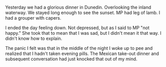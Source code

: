 Yesterday we had a glorious dinner in Dunedin. Overlooking the inland waterway. We stayed long enough to see the sunset. MP had leg of lamb. I had a grouper with capers. 

I ended the day feeling down. Not depressed, but as I said to MP "not happy." She took that to mean that I was sad, but I didn't mean it that way. I didn't know how to explain.

The panic I felt was that in the middle of the night I woke up to pee and realized that I hadn't taken evening pills. The Mexican take-out dinner and subsequent conversation had just knocked that out of my mind.

